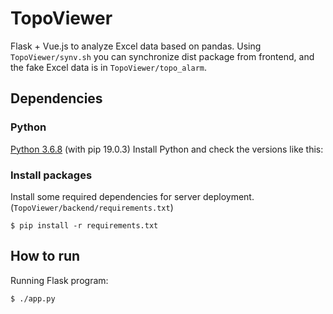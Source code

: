 # TopoViewer
Flask + Vue.js to analyze Excel data based on pandas. Using `TopoViewer/synv.sh` you can synchronize dist package from frontend, and the fake Excel data is in `TopoViewer/topo_alarm`.
## Dependencies
### Python
[Python 3.6.8](https://www.python.org/downloads/release/python-368/) (with pip 19.0.3)
Install Python and check the versions like this:
[](https://raw.githubusercontent.com/ICHIGOI7E/mdpics/master/TopoViewer/1.jpeg)
### Install packages
Install some required dependencies for server deployment. (`TopoViewer/backend/requirements.txt`)
```
$ pip install -r requirements.txt
```
## How to run
Running Flask program:
```
$ ./app.py
```

